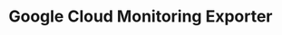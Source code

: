 ---
title: Google Cloud Monitoring Exporter
registryType: exporter
isThirdParty: true
language: go
tags:
  - go
  - exporter
repo: https://github.com/GoogleCloudPlatform/opentelemetry-operations-go/tree/main/exporter/metric
license: Apache 2.0
description: The OpenTelemetry Google Cloud Monitoring Exporter for Go.
authors: Google Authors
otVersion: latest
---